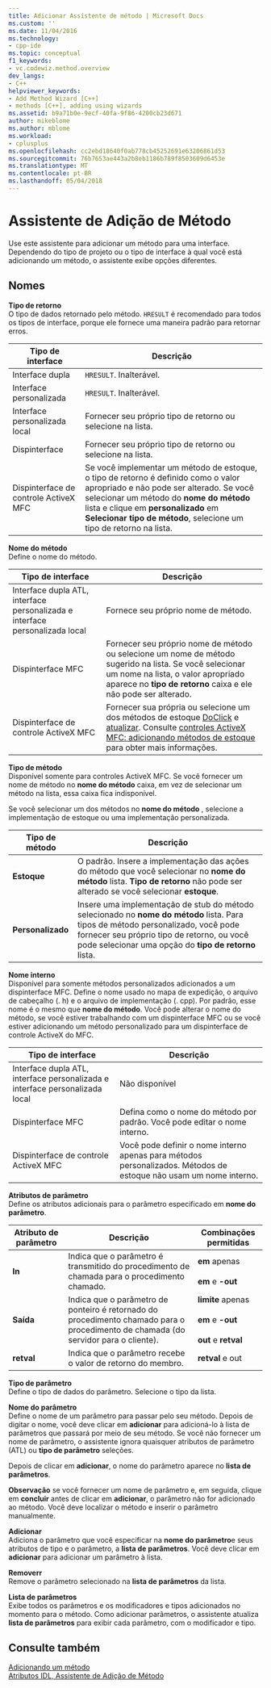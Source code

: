 ```yaml
---
title: Adicionar Assistente de método | Microsoft Docs
ms.custom: ''
ms.date: 11/04/2016
ms.technology:
- cpp-ide
ms.topic: conceptual
f1_keywords:
- vc.codewiz.method.overview
dev_langs:
- C++
helpviewer_keywords:
- Add Method Wizard [C++]
- methods [C++], adding using wizards
ms.assetid: b9a71b0e-9ecf-40fa-9f86-4200cb23d671
author: mikeblome
ms.author: mblome
ms.workload:
- cplusplus
ms.openlocfilehash: cc2ebd18640f0ab778cb45252691e63206861d53
ms.sourcegitcommit: 76b7653ae443a2b8eb1186b789f8503609d6453e
ms.translationtype: MT
ms.contentlocale: pt-BR
ms.lasthandoff: 05/04/2018
---
```

# <a name="add-method-wizard"></a>Assistente de Adição de Método
Use este assistente para adicionar um método para uma interface. Dependendo do tipo de projeto ou o tipo de interface à qual você está adicionando um método, o assistente exibe opções diferentes.  
  
## <a name="names"></a>Nomes  
 **Tipo de retorno**  
 O tipo de dados retornado pelo método. `HRESULT` é recomendado para todos os tipos de interface, porque ele fornece uma maneira padrão para retornar erros.  
  
|Tipo de interface|Descrição|  
|--------------------|-----------------|  
|Interface dupla|`HRESULT`. Inalterável.|  
|Interface personalizada|`HRESULT`. Inalterável.|  
|Interface personalizada local|Fornecer seu próprio tipo de retorno ou selecione na lista.|  
|Dispinterface|Fornecer seu próprio tipo de retorno ou selecione na lista.|  
|Dispinterface de controle ActiveX MFC|Se você implementar um método de estoque, o tipo de retorno é definido como o valor apropriado e não pode ser alterado. Se você selecionar um método do **nome do método** lista e clique em **personalizado** em **Selecionar tipo de método**, selecione um tipo de retorno na lista.|  
  
 **Nome do método**  
 Define o nome do método.  
  
|Tipo de interface|Descrição|  
|--------------------|-----------------|  
|Interface dupla ATL, interface personalizada e interface personalizada local|Fornece seu próprio nome de método.|  
|Dispinterface MFC|Fornecer seu próprio nome de método ou selecione um nome de método sugerido na lista. Se você selecionar um nome na lista, o valor apropriado aparece no **tipo de retorno** caixa e ele não pode ser alterado.|  
|Dispinterface de controle ActiveX MFC|Fornecer sua própria ou selecione um dos métodos de estoque [DoClick](../mfc/reference/colecontrol-class.md#doclick) e [atualizar](../mfc/reference/colecontrol-class.md#refresh). Consulte [controles ActiveX MFC: adicionando métodos de estoque](../mfc/mfc-activex-controls-adding-stock-methods.md) para obter mais informações.|  
  
 **Tipo de método**  
 Disponível somente para controles ActiveX MFC. Se você fornecer um nome de método no **nome do método** caixa, em vez de selecionar um método na lista, essa caixa fica indisponível.  
  
 Se você selecionar um dos métodos no **nome do método** , selecione a implementação de estoque ou uma implementação personalizada.  
  
|Tipo de método|Descrição|  
|-----------------|-----------------|  
|**Estoque**|O padrão. Insere a implementação das ações do método que você selecionar no **nome do método** lista. **Tipo de retorno** não pode ser alterado se você selecionar **estoque**.|  
|**Personalizado**|Insere uma implementação de stub do método selecionado no **nome do método** lista. Para tipos de método personalizado, você pode fornecer seu próprio tipo de retorno, ou você pode selecionar uma opção do **tipo de retorno** lista.|  
  
 **Nome interno**  
 Disponível para somente métodos personalizados adicionados a um dispinterface MFC. Define o nome usado no mapa de expedição, o arquivo de cabeçalho (. h) e o arquivo de implementação (. cpp). Por padrão, esse nome é o mesmo que **nome do método**. Você pode alterar o nome do método, se você estiver trabalhando com um dispinterface MFC ou se você estiver adicionando um método personalizado para um dispinterface de controle ActiveX do MFC.  
  
|Tipo de interface|Descrição|  
|--------------------|-----------------|  
|Interface dupla ATL, interface personalizada e interface personalizada local|Não disponível|  
|Dispinterface MFC|Defina como o nome do método por padrão. Você pode editar o nome interno.|  
|Dispinterface de controle ActiveX MFC|Você pode definir o nome interno apenas para métodos personalizados. Métodos de estoque não usam um nome interno.|  
  
 **Atributos de parâmetro**  
 Define os atributos adicionais para o parâmetro especificado em **nome do parâmetro**.  
  
|Atributo de parâmetro|Descrição|Combinações permitidas|  
|-------------------------|-----------------|--------------------------|  
|**In**|Indica que o parâmetro é transmitido do procedimento de chamada para o procedimento chamado.|**em** apenas<br /><br /> **em** e **-out**|  
|**Saída**|Indica que o parâmetro de ponteiro é retornado do procedimento chamado para o procedimento de chamada (do servidor para o cliente).|**limite** apenas<br /><br /> **em** e **-out**<br /><br /> **out** e **retval**|  
|**retval**|Indica que o parâmetro recebe o valor de retorno do membro.|**retval** e out|  
  
 **Tipo de parâmetro**  
 Define o tipo de dados do parâmetro. Selecione o tipo da lista.  
  
 **Nome do parâmetro**  
 Define o nome de um parâmetro para passar pelo seu método. Depois de digitar o nome, você deve clicar em **adicionar** para adicioná-lo à lista de parâmetros que passará por meio de seu método. Se você não fornecer um nome de parâmetro, o assistente ignora quaisquer atributos de parâmetro (ATL) ou **tipo de parâmetro** seleções.  
  
 Depois de clicar em **adicionar**, o nome do parâmetro aparece no **lista de parâmetros**.  
  
 **Observação** se você fornecer um nome de parâmetro e, em seguida, clique em **concluir** antes de clicar em **adicionar**, o parâmetro não for adicionado ao método. Você deve localizar o método e inserir o parâmetro manualmente.  
  
 **Adicionar**  
 Adiciona o parâmetro que você especificar na **nome do parâmetro**e seus atributos de tipo e o parâmetro, a **lista de parâmetros**. Você deve clicar em **adicionar** para adicionar um parâmetro à lista.  
  
 **Removerr**  
 Remove o parâmetro selecionado na **lista de parâmetros** da lista.  
  
 **Lista de parâmetros**  
 Exibe todos os parâmetros e os modificadores e tipos adicionados no momento para o método. Como adicionar parâmetros, o assistente atualiza **lista de parâmetros** para exibir cada parâmetro, com o modificador e tipo.  
  
## <a name="see-also"></a>Consulte também  
 [Adicionando um método](../ide/adding-a-method-visual-cpp.md)   
 [Atributos IDL, Assistente de Adição de Método](../ide/idl-attributes-add-method-wizard.md)